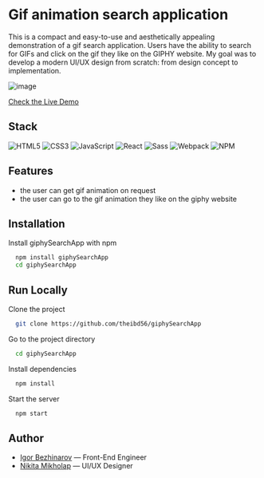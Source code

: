 # Gif animation search application
This is a compact and easy-to-use and aesthetically appealing demonstration of a gif search application. Users have the ability to search for GIFs and click on the gif they like on the GIPHY website.
My goal was to develop a modern UI/UX design from scratch: from design concept to implementation.

![image](https://github.com/theibd56/giphySearchApp/assets/84173880/487500c6-8daf-472d-a040-007d3d9a2ec5)

[Check the Live Demo](theibd56.github.io/giphySearchApp/)

## Stack
![HTML5](https://img.shields.io/badge/html5-%23E34F26.svg?style=for-the-badge&logo=html5&logoColor=white)
![CSS3](https://img.shields.io/badge/css3-%231572B6.svg?style=for-the-badge&logo=css3&logoColor=white)
![JavaScript](https://img.shields.io/badge/JavaScript-323330?style=for-the-badge&logo=javascript&logoColor=F7DF1E)
![React](https://img.shields.io/badge/react-%2320232a.svg?style=for-the-badge&logo=react&logoColor=%2361DAFB)
![Sass](https://img.shields.io/badge/Sass-CC6699?style=for-the-badge&logo=sass&logoColor=white)
![Webpack](https://img.shields.io/badge/Webpack-8DD6F9?style=for-the-badge&logo=Webpack&logoColor=white)
![NPM](https://img.shields.io/badge/npm-CB3837?style=for-the-badge&logo=npm&logoColor=white)

## Features

* the user can get gif animation on request
* the user can go to the gif animation they like on the giphy website

## Installation
Install giphySearchApp with npm
```bash
  npm install giphySearchApp
  cd giphySearchApp
```

## Run Locally
Clone the project
```bash
  git clone https://github.com/theibd56/giphySearchApp
```
Go to the project directory
```bash
  cd giphySearchApp
```
Install dependencies
```bash
  npm install
```
Start the server
```bash
  npm start
```

## Author
- [Igor Bezhinarov](https://github.com/theibd56) — Front-End Engineer
- [Nikita Mikholap](https://www.behance.net/nickmikholap) — UI/UX Designer
